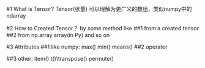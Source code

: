 #1 What is Tensor?
  Tensor(张量) 可以理解为更广义的数组，类似numpy中的ndarray
  
#2 How to Created Tensor？
  by some method like
  ##1 from a created tensor
  ##2 from np.array array(in Py) and so on
  
#3 Attributes
  ##1 like numpy:
    max() min() means()
  ##2 operater
    
  ##3 other:
    item() t()\transpose() permute() 
